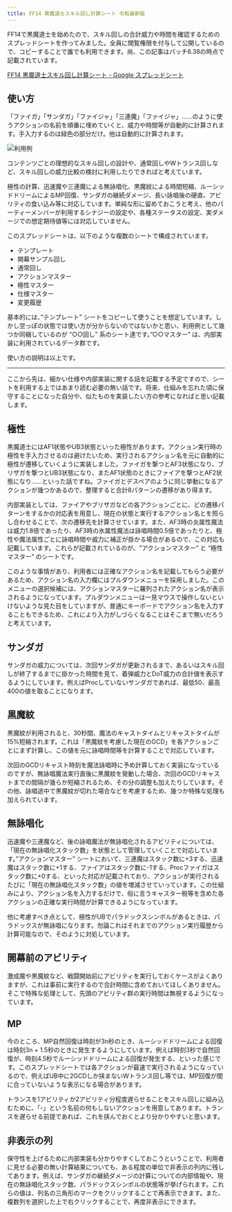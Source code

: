 ```yaml
---
title: FF14 黒魔道士スキル回し計算シート 令和最新版
---
```

FF14で黒魔道士を始めたので、スキル回しの合計威力や時間を確認するためのスプレッドシートを作ってみました。全員に閲覧権限を付与して公開しているので、コピーすることで誰でも利用できます。尚、この記事はパッチ6.38の時点で記載されています。

[FF14 黒魔道士スキル回し計算シート - Google スプレッドシート](https://docs.google.com/spreadsheets/d/1mj9B9xkN9WPLitULsOT0alvrgLNQy-zUKYrN7Oa_n9c/edit#gid=1058932485)

使い方
---

「ファイガ」「サンダガ」「ファイジャ」「三連魔」「ファイジャ」……のように使うアクションの名前を順番に埋めていくと、威力や時間等が自動的に計算されます。手入力するのは緑色の部分だけ。他は自動的に計算されます。

![](https://lh3.googleusercontent.com/docs/ADP-6oEUuV_Wx3qN40j0XNM_Ua3I3oaZCKZbFj4wkKOOQLnSUuHV6SIJ8lGVP6R2lyhhVaWKAWFK940WpuXrgdYgxcLEiGVRb4WN9oO9PlYUS8F6J-2IkRFvMYYAcA8DKLaoe8D0JJyRZRLOUPBTtLhnChOXrfJATjt8jLPvFf4PpXfoKI921OgzsGDfLhQG6zvDZWCynW6S4m3Jr-ApVyFylHuastfwcOH-NGzXEXT31dgtp0EKaz8fuAl4pmSibDbuBiFO74amzNVoZBpu7LQtZ1Wc0ra8MHj90lhMCigK0S9UUeTq2cj7oVxh6y-b2WttABeV50w4kKPFDS4ifwjjX1nZ8vD8uHqyKEWOCeST0GRMe6GtQqAQuk-KUWTCDAo4Om0mLdMCesc9I-g4i98fPeaqFZDWNLgVsTdUbCBp1FEwxB2qXh_ck_P4A3QaVb9IRhQrcd5nuC9QQ7sRSvj0Fk373UyErhMGuU4rK56BsvIRlPJFayRUQHOlkXV70StXvGAb8JQV84F-ePGJ5HLrp6Fg4k-ZrevFGFPT5gUsnrFSwGiRqM0I9Yl8Ze9oKZWRAqJ0nKaArhFFZIXKyw0PzsxApuX_Br31a-OwMqGFHEtCqNtOFalfAY3uItkOVyxGORLV_r9w74khWE4yorIamCdd0obmovzf0wq8QTYQc9fGkFz4em-JcqEXjWX1NPkF_U7gwLW4ivR9oQviTX6eXWilo9pZsblW17RkzRZqfgiYPYfWMnoANVwhgAdnC5_QFnJ9SZDlUqW7eGZtSVHDEyJ0iPq6J2Mz-wK-DVMM3YdWnIPncVweRJYdmMn1BFQo7eyxRtY7DmFbH_DHGl4YwwvVSgYqGC_T7Y0UGDYHecA6R54QrsHWaxrZi43N9vqgO1yTnymevgiLyk3hDZ-nSQMJEt8CC7T5G0PEAWbt9DCeFqz6r80Qptsov0vnmdtKHzuixa_9mMug9HsfXmPwZ2Kmefd0XxRM-bwggF76p_9rmlgAHLZExE4P1sGllb1XVl-5FNDlMlhisg1XrAj8jRF--7I5wsSDKJt6bsutb4-NOiLq4GC-RM2on--chdKYekpY9sbTRhR4y8ag-1353c1iiyW5YmzCUPnxtfZFCi0ycSIFExJ8tduBfEfYolbN8xBKRLngM_BJf5IbZl4YCoZMC_ti1aJQX9qIjfnMXrH1WSNNY1-c5PPaeKbVKVSybcwWYjCYYr0e4K9bKFPjiszlm0FUz2AcH0S35w9Qs5WevlGotg "利用例")

コンテンツごとの理想的なスキル回しの設計や、通常回しやWトランス回しなど、スキル回しの威力比較の検討に利用したりできればと考えています。

極性の計算、迅速魔や三連魔による無詠唱化、黒魔紋による時間短縮、ルーシッドドリームによるMP回復、サンダガの継続ダメージ、長い詠唱後の硬直、アビリティの食い込み等に対応しています。単純な形に留めておこうと考え、他のパーティーメンバーが利用するシナジーの設定や、各種ステータスの設定、実ダメージでの想定期待値等には対応していません。

このスプレッドシートは、以下のような複数のシートで構成されています。

*   テンプレート
*   開幕サンプル回し
*   通常回し
*   アクションマスター
*   極性マスター
*   仕様マスター
*   変更履歴

基本的には、”テンプレート” シートをコピーして使うことを想定しています。しかし空っぽの状態では使い方が分からないのではないかと思い、利用例として幾つか同梱しているのが “○○回し” 系のシート達です。”○○マスター” は、内部実装に利用されているデータ群です。

使い方の説明は以上です。

* * *

ここから先は、細かい仕様や内部実装に関する話を記載する予定ですので、シートを利用する上ではあまり読む必要の無い話です。将来、仕組みを忘れた頃に保守することになった自分や、似たものを実装したい方の参考になればと思い記載します。

極性
--

黒魔道士にはAF1状態やUB3状態といった極性があります。アクション実行時の極性を手入力させるのは避けたいため、実行されるアクション名を元に自動的に極性が遷移していくように実装しました。ファイガを撃つとAF3状態になり、ブリザガを撃つとUB3状態になり、またAF1状態のときにファイアを撃つとAF2状態になり……といった話ですね。ファイガとデスペアのように同じ挙動になるアクションが幾つかあるので、整理すると合計8パターンの遷移があり得ます。

内部実装としては、ファイアやブリザガなどの各アクションごとに、どの遷移パターンをするかの対応表を用意し、現在の状態と実行するアクション名とを照らし合わせることで、次の遷移先を計算させています。また、AF3時の炎属性魔法は威力1.8倍であったり、AF3時の氷属性魔法は詠唱時間0.5倍であったりと、極性や魔法属性ごとに詠唱時間や威力に補正が掛かる場合があるので、この対応も記載しています。これらが記載されているのが、“アクションマスター” と “極性マスター” のシートです。

このような事情があり、利用者には正確なアクション名を記載してもらう必要があるため、アクション名の入力欄にはプルダウンメニューを採用しました。このメニューの選択候補には、アクションマスターに羅列されたアクション名が表示されるようになっています。プルダウンメニューは一見マウスで操作しないといけないような見た目をしていますが、普通にキーボードでアクション名を入力することもできるため、これにより入力がしづらくなることはそこまで無いだろうと考えています。

サンダガ
----

サンダガの威力については、次回サンダガが更新されるまで、あるいはスキル回しが終了するまでに掛かった時間を見て、着弾威力とDoT威力の合計値を表示するようにしています。例えばProcしていないサンダガであれば、最低50、最高400の値を取ることになります。

黒魔紋
---

黒魔紋が利用されると、30秒間、魔法のキャストタイムとリキャストタイムが15%短縮されます。これは「黒魔紋を考慮した現在のGCD」を各アクションごとにまず計算し、この値を元に詠唱時間等を計算することで対応しています。

次回のGCDリキャスト時刻を魔法詠唱時に予め計算しておく実装になっているのですが、無詠唱魔法実行直後に黒魔紋を発動した場合、次回のGCDリキャストまでの間隔が幾らか短縮されるため、その分の調整も加えたりしています。その他、詠唱途中で黒魔紋が切れた場合などを考慮するため、幾つか特殊な処理も加えられています。

無詠唱化
----

迅速魔や三連魔など、後の詠唱魔法が無詠唱化されるアビリティについては、「現在の無詠唱化スタック数」を状態として管理していくことで対応しています。”アクションマスター” シートにおいて、三連魔はスタック数に+3する、迅速魔はスタック数に+1する、ファイアはスタック数に-1する、Procファイガはスタック数に+0する、といった対応が記載されており、アクションが実行されるたびに「現在の無詠唱化スタック数」の値を増減させていっています。この仕組みにより、アクション名を入力するだけで、俗に言うキャスター税等を含めた各アクションの正確な実行時間が計算できるようになっています。

他に考慮すべき点として、極性がUBでパラドックスシンボルがあるときは、パラドックスが無詠唱になります。勿論これはそれまでのアクション実行履歴から計算可能なので、そのように対処しています。

開幕前のアビリティ
---------

激成魔や黒魔紋など、戦闘開始前にアビリティを実行しておくケースがよくありますが、これは事前に実行するので合計時間に含めておいてほしくありません。そこで特殊な処理として、先頭のアビリティ群の実行時間は無視するようになっています。

MP
--

今のところ、MP自然回復は時刻が3n秒のとき、ルーシッドドリームによる回復は時刻3n + 1.5秒のときに発生するようにしています。例えば時刻3秒で自然回復が、時刻4.5秒でルーシッドドリームによる回復が発生する、といった感じです。このスプレッドシートでは各アクションが最速で実行されるようになっているので、例えばUB中に2GCDしか挟まないWトランス回し等では、MP回復が間に合っていないような表示になる場合があります。

トランスを1アビリティか2アビリティ分程度遅らせることをスキル回しに組み込むために、「-」という名前の何もしないアクションを用意してあります。トランスを遅らせる前提であれば、これを挟んでおくとより分かりやすいと思います。

非表示の列
-----

保守性を上げるために内部実装も分かりやすくしておこうということで、利用者に見せる必要の無い計算結果についても、ある程度の単位で非表示の列内に残してあります。例えば、サンダガの継続ダメージの計算についての内部情報や、現在の無詠唱化スタック数、パラドックスシンボルの状態等が挙げられます。これらの値は、列名の三角形のマークをクリックすることで再表示できます。また、複数列を選択した上で右クリックすることで、再度非表示にできます。

